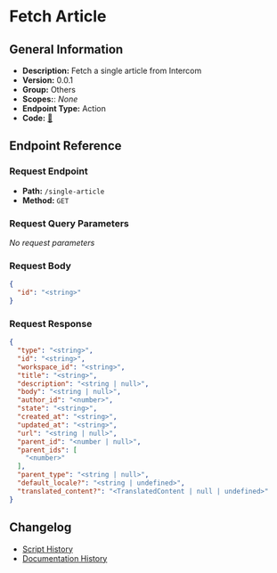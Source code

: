 # Fetch Article

## General Information

- **Description:** Fetch a single article from Intercom
- **Version:** 0.0.1
- **Group:** Others
- **Scopes:**: _None_
- **Endpoint Type:** Action
- **Code:** [🔗](https://github.com/NangoHQ/integration-templates/tree/main/integrations/intercom/actions/fetch-article.ts)


## Endpoint Reference

### Request Endpoint

- **Path:** `/single-article`
- **Method:** `GET`

### Request Query Parameters

_No request parameters_

### Request Body

```json
{
  "id": "<string>"
}
```

### Request Response

```json
{
  "type": "<string>",
  "id": "<string>",
  "workspace_id": "<string>",
  "title": "<string>",
  "description": "<string | null>",
  "body": "<string | null>",
  "author_id": "<number>",
  "state": "<string>",
  "created_at": "<string>",
  "updated_at": "<string>",
  "url": "<string | null>",
  "parent_id": "<number | null>",
  "parent_ids": [
    "<number>"
  ],
  "parent_type": "<string | null>",
  "default_locale?": "<string | undefined>",
  "translated_content?": "<TranslatedContent | null | undefined>"
}
```

## Changelog

- [Script History](https://github.com/NangoHQ/integration-templates/commits/main/integrations/intercom/actions/fetch-article.ts)
- [Documentation History](https://github.com/NangoHQ/integration-templates/commits/main/integrations/intercom/actions/fetch-article.md)

<!-- END  GENERATED CONTENT -->

